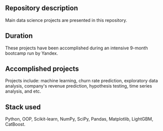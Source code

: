 ## Repository description
Main data science projects are presented in this repository.
## Duration
These projects have been accomplished during an intensive 9-month bootcamp run by Yandex.
## Accomplished projects
Projects include: machine learning, churn rate prediction, exploratory data analysis, company's revenue prediction, hypothesis testing, time series analysis, and etc.  
## Stack used
Python, OOP, Scikit-learn, NumPy, SciPy, Pandas, Matplotlib, LightGBM, CatBoost.
